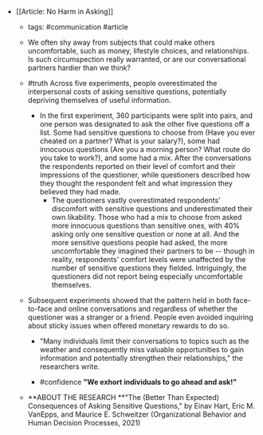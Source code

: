 - [[Article: No Harm in Asking]]
	 - tags: #communication #article 

	 - We often shy away from subjects that could make others uncomfortable, such as money, lifestyle choices, and relationships. Is such circumspection really warranted, or are our conversational partners hardier than we think?

	 - #truth Across five experiments, people overestimated the interpersonal costs of asking sensitive questions, potentially depriving themselves of useful information. 
		 - In the first experiment, 360 participants were split into pairs, and one person was designated to ask the other five questions off a list. Some had sensitive questions to choose from (Have you ever cheated on a partner? What is your salary?), some had innocuous questions (Are you a morning person? What route do you take to work?), and some had a mix. After the conversations the respondents reported on their level of comfort and their impressions of the questioner, while questioners described how they thought the respondent felt and what impression they believed they had made. 
			 - The questioners vastly overestimated respondents' discomfort with sensitive questions and underestimated their own likability. Those who had a mix to choose from asked more innocuous questions than sensitive ones, with 40% asking only one sensitive question or none at all. And the more sensitive questions people had asked, the more uncomfortable they imagined their partners to be -- though in reality, respondents' comfort levels were unaffected by the number of sensitive questions they fielded. Intriguingly, the questioners did not report being especially uncomfortable themselves.

	 - Subsequent experiments showed that the pattern held in both face-to-face and online conversations and regardless of whether the questioner was a stranger or a friend. People even avoided inquiring about sticky issues when offered monetary rewards to do so. 
		 - "Many individuals limit their conversations to topics such as the weather and consequently miss valuable opportunities to gain information and potentially strengthen their relationships," the researchers write. 

		 - #confidence __"We exhort individuals to go ahead and ask!"__

	 - **ABOUT THE RESEARCH **"The (Better Than Expected) Consequences of Asking Sensitive Questions," by Einav Hart, Eric M. VanEpps, and Maurice E. Schweitzer (Organizational Behavior and Human Decision Processes, 2021)
